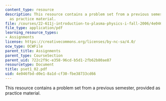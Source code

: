```yaml
---
content_type: resource
description: This resource contains a problem set from a previous semester, provided
  as practice material.
file: /courses/22-611j-introduction-to-plasma-physics-i-fall-2006/4e046fbdd0e18a1dcf30fbe38733cd66_pset1_02.pdf
file_type: application/pdf
learning_resource_types:
- Assignments
license: https://creativecommons.org/licenses/by-nc-sa/4.0/
ocw_type: OCWFile
parent_title: Assignments
parent_type: CourseSection
parent_uid: 722c2f9c-e358-96cd-b5d1-2fb62b80ae87
resourcetype: Document
title: pset1_02.pdf
uid: 4e046fbd-d0e1-8a1d-cf30-fbe38733cd66
---
```

This resource contains a problem set from a previous semester, provided as practice material.